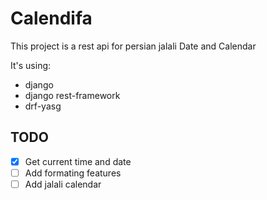 # Calendifa

This project is a rest api for persian jalali Date and Calendar

It's using:

- django
- django rest-framework
- drf-yasg


## TODO

- [x] Get current time and date
- [ ] Add formating features
- [ ] Add jalali calendar
